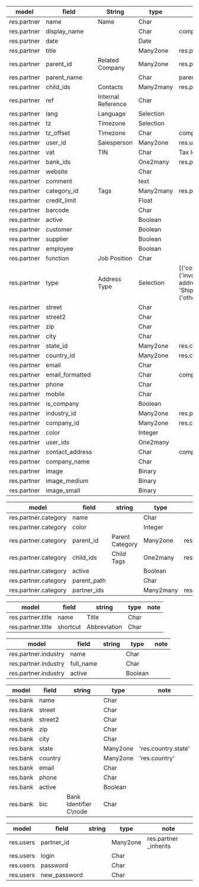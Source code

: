 model|field|String|type|note
-----|-----|------|----|----
res.partner|name|Name|Char|
res.partner|display\_name||Char|compute
res.partner|date||Date|
res.partner|title||Many2one|res.partner.title
res.partner|parent\_id|Related Company|Many2one|res.partner
res.partner|parent\_name||Char|parent\_id.name
res.partner|child\_ids|Contacts|Many2many|res.partner
res.partner|ref|Internal Reference|Char|
res.partner|lang|Language|Selection|
res.partner|tz|Timezone|Selection|
res.partner|tz\_offset|Timezone|Char|compute
res.partner|user\_id|Salesperson|Many2one|res.users
res.partner|vat|TIN|Char|Tax Identification Number
res.partner|bank\_ids||One2many|res.partner.bank,partner\_id
res.partner|website||Char|
res.partner|comment||text|
res.partner|category\_id|Tags|Many2many|res.partner.category
res.partner|credit\_limit||Float|
res.partner|barcode||Char|
res.partner|active||Boolean|
res.partner|customer||Boolean|
res.partner|supplier||Boolean|
res.partner|employee||Boolean|
res.partner|function|Job Position|Char|
res.partner|type|Address Type|Selection|[('contact', 'Contact'),('invoice', 'Invoice address'),('delivery', 'Shipping address'),('other', 'Other address')]
res.partner|street||Char|
res.partner|street2||Char|
res.partner|zip||Char|
res.partner|city||Char|
res.partner|state\_id||Many2one|res.country.state
res.partner|country\_id||Many2one|res.country.state
res.partner|email||Char|
res.partner|email\_formatted||Char|compute
res.partner|phone||Char|
res.partner|mobile||Char|
res.partner|is\_company||Boolean|
res.partner|industry\_id||Many2one|res.partner.industry
res.partner|company\_id||Many2one|res.company
res.partner|color||Integer|
res.partner|user\_ids||One2many|
res.partner|contact\_address||Char|compute
res.partner|company_name||Char|
res.partner|image||Binary|
res.partner|image\_medium||Binary|
res.partner|image\_small||Binary|

model|field|string|type|note
-----|-----|------|----|----
res.partner.category|name||Char|
res.partner.category|color||Integer|
res.partner.category|parent\_id|Parent Category|Many2one|res.partner.category
res.partner.category|child\_ids|Child Tags|One2many|res.partner.category
res.partner.category|active||Boolean|
res.partner.category|parent\_path||Char|
res.partner.category|partner\_ids||Many2many|res.partner

model|field|string|type|note
-----|-----|------|----|----
res.partner.title|name|Title|Char|
res.partner.title|shortcut|Abbreviation|Char|

model|field|string|type|note
-----|-----|------|----|----
res.partner.industry|name||Char|
res.partner.industry|full_name||Char|
res.partner.industry|active||Boolean|

model|field|string|type|note
-----|-----|------|----|----
res.bank|name||Char|
res.bank|street||Char|
res.bank|street2||Char|
res.bank|zip||Char|
res.bank|city||Char|
res.bank|state||Many2one|'res.country.state'
res.bank|country||Many2one|'res.country'
res.bank|email||Char|
res.bank|phone||Char|
res.bank|active||Boolean|
res.bank|bic|Bank Identifier C\node|Char|


model|field|string|type|note
-----|-----|------|----|----
res.users|partner_id||Many2one|res.partner \_inherits
res.users|login||Char|
res.users|password||Char|
res.users|new\_password||Char|



